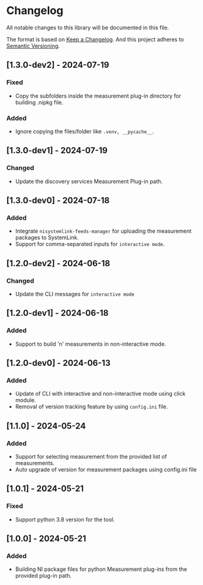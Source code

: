 # Changelog

All notable changes to this library will be documented in this file.

The format is based on [Keep a Changelog](http://keepachangelog.com/).
And this project adheres to [Semantic Versioning](https://semver.org/spec/v2.0.0.html).


## [1.3.0-dev2] - 2024-07-19

### Fixed

- Copy the subfolders inside the measurement plug-in directory for building .nipkg file.

### Added

- Ignore copying the files/folder like `.venv, __pycache__`. 

## [1.3.0-dev1] - 2024-07-19

### Changed

- Update the discovery services Measurement Plug-in path.

## [1.3.0-dev0] - 2024-07-18

### Added

- Integrate `nisystemlink-feeds-manager` for uploading the measurement packages to SystemLink.
- Support for comma-separated inputs for `interactive mode`.

## [1.2.0-dev2] - 2024-06-18

### Changed

- Update the CLI messages for `interactive mode`

## [1.2.0-dev1] - 2024-06-18

### Added

- Support to build 'n' measurements in non-interactive mode.

## [1.2.0-dev0] - 2024-06-13

### Added

- Update of CLI with interactive and non-interactive mode using click module.
- Removal of version tracking feature by using `config.ini` file.

## [1.1.0] - 2024-05-24

### Added

- Support for selecting measurement from the provided list of measurements.
- Auto upgrade of version for measurement packages using config.ini file

## [1.0.1] - 2024-05-21

### Fixed

- Support python 3.8 version for the tool.

## [1.0.0] - 2024-05-21

### Added

- Building NI package files for python Measurement plug-ins from the provided plug-in path.
